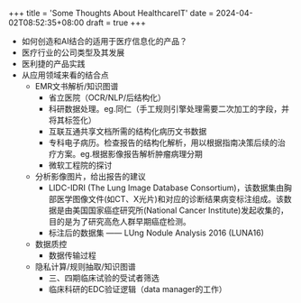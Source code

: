 +++
title = 'Some Thoughts About HealthcareIT'
date = 2024-04-02T08:52:35+08:00
draft = true
+++

- 如何创造和AI结合的适用于医疗信息化的产品？
- 医疗行业的公司类型及其发展
- 医利捷的产品实践
- 从应用领域来看的结合点
  - EMR文书解析/知识图谱
    - 省立医院（OCR/NLP/后结构化）
    - 科研数据处理。eg.同仁（手工规则引擎处理需要二次加工的字段，并将其标签化）
    - 互联互通共享文档所需的结构化病历文书数据
    - 专科电子病历。检查报告的结构化解析，用以根据指南决策后续的治疗方案。eg.根据影像报告解析肿瘤病理分期
    - 微软工程院的探讨 
  - 分析影像图片，给出报告的建议
    - LIDC-IDRI (The Lung Image Database Consortium)，该数据集由胸部医学图像文件(如CT、X光片)和对应的诊断结果病变标注组成。该数据是由美国国家癌症研究所(National Cancer Institute)发起收集的，目的是为了研究高危人群早期癌症检测。
    - 标注后的数据集 —— LUng Nodule Analysis 2016 (LUNA16)
  - 数据质控
    - 数据传输过程
  - 隐私计算/规则抽取/知识图谱
    - 三、四期临床试验的受试者筛选
    - 临床科研的EDC验证逻辑（data manager的工作） 